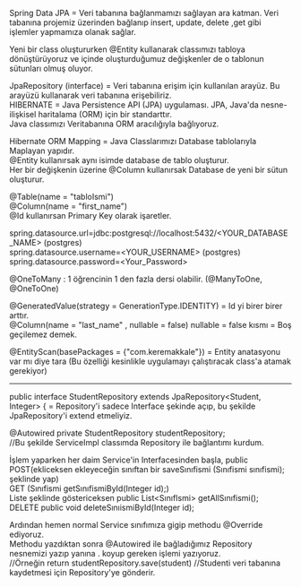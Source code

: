 Spring Data JPA = Veri tabanına bağlanmamızı sağlayan ara katman. Veri tabanına projemiz üzerinden bağlanıp insert, update, delete ,get gibi işlemler yapmamıza olanak sağlar.

Yeni bir class oluştururken @Entity kullanarak classımızı tabloya dönüştürüyoruz ve içinde oluşturduğumuz değişkenler de o tablonun sütunları olmuş oluyor.

JpaRepository (interface) = Veri tabanına erişim için kullanılan arayüz. Bu arayüzü kullanarak veri tabanına erişebiliriz.  
HIBERNATE = Java Persistence API (JPA) uygulaması. JPA, Java'da nesne-ilişkisel haritalama (ORM) için bir standarttır.  
 Java classımızı Veritabanına ORM aracılığıyla bağlıyoruz.

Hibernate ORM Mapping = Java Classlarımızı Database tablolarıyla Maplayan yapıdır.  
@Entity kullanırsak aynı isimde database de tablo oluşturur.  
Her bir değişkenin üzerine @Column kullanırsak Database de yeni bir sütun oluşturur.

@Table(name = "tabloIsmi")  
@Column(name = "first_name")  
@Id kullanırsan Primary Key olarak işaretler.    


spring.datasource.url=jdbc:postgresql://localhost:5432/<YOUR_DATABASE_NAME> (postgres)   
spring.datasource.username=<YOUR_USERNAME> (postgres)    
spring.datasource.password=<Your_Password>  

@OneToMany : 1 öğrencinin 1 den fazla dersi olabilir.   (@ManyToOne, @OneToOne)

@GeneratedValue(strategy = GenerationType.IDENTITY) = Id yi birer birer arttır.  
 @Column(name = "last_name" , nullable = false) nullable = false kısmı = Boş geçilemez demek.

@EntityScan(basePackages = {"com.keremakkale"}) = Entity anatasyonu var mı diye tara (Bu özelliği kesinlikle uygulamayı çalıştıracak class'a atamak gerekiyor)

---------------------------------------------------------------------  
public interface StudentRepository extends JpaRepository<Student, Integer> { = Repository'i sadece Interface şekinde açıp, bu şekilde JpaRepository'i extend etmeliyiz.  
 
@Autowired
private StudentRepository studentRepository;  
//Bu şekilde ServiceImpl classımda Repository ile bağlantımı kurdum.

İşlem yaparken her daim Service'in Interfacesinden başla, public POST(ekliceksen ekleyeceğin sınıftan bir saveSınıfismi (Sınıfismi sınıfismi); şeklinde yap)  
GET (Sınıfismi getSınıfismiById(Integer id);)    
Liste şeklinde göstericeksen public List<SınıfIsmi> getAllSınıfismi();  
DELETE public void deleteSınıismiById(Integer id);  
 
Ardından hemen normal Service sınıfımıza gigip methodu @Override ediyoruz.  
Methodu yazdıktan sonra @Autowired ile bağladığımız Repository nesnemizi yazıp yanına . koyup gereken işlemi yazıyoruz.  
//Örneğin return studentRepository.save(student) //Studenti veri tabanına kaydetmesi için Repository'ye gönderir. 

